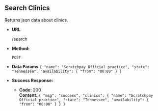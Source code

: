 
**Search Clinics**
----
  Returns json data about clinics.

* **URL**

  /search

* **Method:**

  `POST`
  

* **Data Params**
 `{ "name": "Scratchpay Official practice", "state": "Tennessee", "availability": { "from": "00:00" } }`

* **Success Response:**

  * **Code:** 200 <br />
    **Content:** `{ "msg": "success", "clinics": { "name": "Scratchpay Official practice", "state": "Tennessee", "availability": { "from": "00:00" } } }`
 
